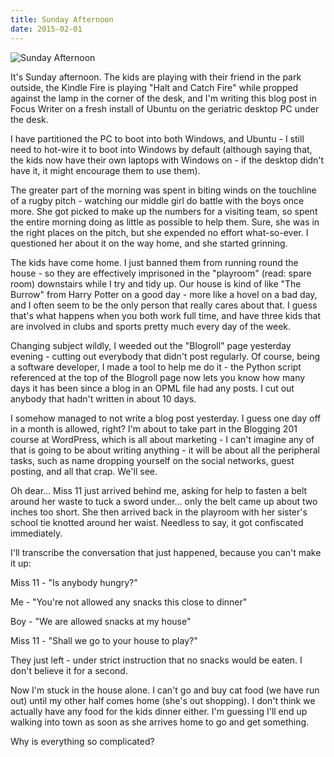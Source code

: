 ```yaml
---
title: Sunday Afternoon
date: 2015-02-01
---
```


![Sunday Afternoon](https://source.unsplash.com/hopX_jpVtRM/1600x900)

It's Sunday afternoon. The kids are playing with their friend in the park outside, the Kindle Fire is playing "Halt and Catch Fire" while propped against the lamp in the corner of the desk, and I'm writing this blog post in Focus Writer on a fresh install of Ubuntu on the geriatric desktop PC under the desk.

I have partitioned the PC to boot into both Windows, and Ubuntu - I still need to hot-wire it to boot into Windows by default (although saying that, the kids now have their own laptops with Windows on - if the desktop didn't have it, it might encourage them to use them).

The greater part of the morning was spent in biting winds on the touchline of a rugby pitch - watching our middle girl do battle with the boys once more. She got picked to make up the numbers for a visiting team, so spent the entire morning doing as little as possible to help them. Sure, she was in the right places on the pitch, but she expended no effort what-so-ever. I questioned her about it on the way home, and she started grinning.

The kids have come home. I just banned them from running round the house - so they are effectively imprisoned in the "playroom" (read: spare room) downstairs while I try and tidy up. Our house is kind of like "The Burrow" from Harry Potter on a good day - more like a hovel on a bad day, and I often seem to be the only person that really cares about that. I guess that's what happens when you both work full time, and have three kids that are involved in clubs and sports pretty much every day of the week.

Changing subject wildly, I weeded out the "Blogroll" page yesterday evening - cutting out everybody that didn't post regularly. Of course, being a software developer, I made a tool to help me do it - the Python script referenced at the top of the Blogroll page now lets you know how many days it has been since a blog in an OPML file had any posts. I cut out anybody that hadn't written in about 10 days.

I somehow managed to not write a blog post yesterday. I guess one day off in a month is allowed, right? I'm about to take part in the Blogging 201 course at WordPress, which is all about marketing - I can't imagine any of that is going to be about writing anything - it will be about all the peripheral tasks, such as name dropping yourself on the social networks, guest posting, and all that crap. We'll see.

Oh dear... Miss 11 just arrived behind me, asking for help to fasten a belt around her waste to tuck a sword under... only the belt came up about two inches too short. She then arrived back in the playroom with her sister's school tie knotted around her waist. Needless to say, it got confiscated immediately.

I'll transcribe the conversation that just happened, because you can't make it up:

Miss 11 - "Is anybody hungry?"

Me - "You're not allowed any snacks this close to dinner"

Boy - "We are allowed snacks at my house"

Miss 11 - "Shall we go to your house to play?"

They just left - under strict instruction that no snacks would be eaten. I don't believe it for a second.

Now I'm stuck in the house alone. I can't go and buy cat food (we have run out) until my other half comes home (she's out shopping). I don't think we actually have any food for the kids dinner either. I'm guessing I'll end up walking into town as soon as she arrives home to go and get something.

Why is everything so complicated?